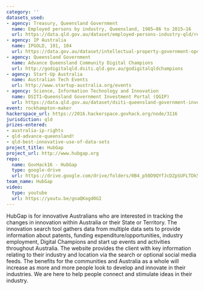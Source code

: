 ```yaml
---
category: ''
datasets_used:
- agency: Treasury, Queensland Government
  name: Employed persons by industry, Queensland, 1985–86 to 2015–16
  url: https://data.qld.gov.au/dataset/employed-persons-industry-qld/resource/be22353b-b02a-4e39-b146-e2f2595bdab2
- agency: IP Australia
  name: IPGOLD, 101, 104
  url: https://data.gov.au/dataset/intellectual-property-government-open-live-data/resource/9050618b-c880-4bfe-9aa9-a002837f5067?view_id=fae6bade-2dc2-4b39-9aff-4f7dd0373b7a
- agency: Queensland Government
  name: Advance Queensland Community Digital Champions
  url: http://godigitalqld.dsiti.qld.gov.au/godigitalqldchampions
- agency: Start-Up Australia
  name: Australian Tech Events
  url: http://www.startup-australia.org/events
- agency: Science, Information Technology and Innovation
  name: DSITI—Queensland Government Investment Portal (QGIP)
  url: https://data.qld.gov.au/dataset/dsiti-queensland-government-investment-portal-qgip
event: rockhampton-maker
hackerspace_url: https://2016.hackerspace.govhack.org/node/3116
jurisdiction: qld
prizes-entered:
- australia-ip-rights
- qld-advance-queensland!
- qld-best-innovative-use-of-data-sets
project_title: HubGap
project_url: http://www.hubgap.org
repo:
  name: GovHack16 - HubGap
  type: google-drive
  url: https://drive.google.com/drive/folders/0B4_p50D9QYfJcDZpSUFLTDk5NFU
team_name: HubGap
video:
  type: youtube
  url: https://youtu.be/gnaQKogd0GI
---
```


HubGap is for innovative Australians who are interested in tracking the changes in innovation within Australia or their State or Territory. The innovation search tool gathers data from multiple data sets to provide information about patents, funding expenditure/opportunities, industry employment, Digital Champions and start up events and activities throughout Australia. The website provides the client with key information relating to their industry and location via the search or optional social media feeds. The benefits for the communities and Australia as a whole will increase as more and more people look to develop and innovate in their industries. We are here to help people connect and stimulate ideas in their industry.